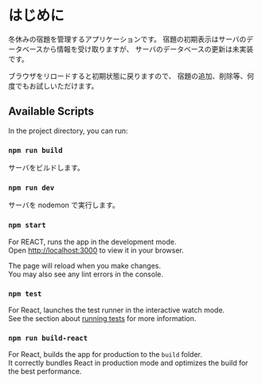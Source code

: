 # はじめに

冬休みの宿題を管理するアプリケーションです。
宿題の初期表示はサーバのデータベースから情報を受け取りますが、
サーバのデータベースの更新は未実装です。

ブラウザをリロードすると初期状態に戻りますので、
宿題の追加、削除等、何度でもお試しいただけます。

## Available Scripts

In the project directory, you can run:

### `npm run build`

サーバをビルドします。

### `npm run dev`

サーバを nodemon で実行します。

### `npm start`

For REACT, runs the app in the development mode.\
Open [http://localhost:3000](http://localhost:3000) to view it in your browser.

The page will reload when you make changes.\
You may also see any lint errors in the console.

### `npm test`

For React, launches the test runner in the interactive watch mode.\
See the section about [running tests](https://facebook.github.io/create-react-app/docs/running-tests) for more information.

### `npm run build-react`

For React, builds the app for production to the `build` folder.\
It correctly bundles React in production mode and optimizes the build for the best performance.
